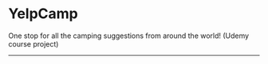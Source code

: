 # YelpCamp
One stop for all the camping suggestions from around the world! (Udemy course project)
* * *
